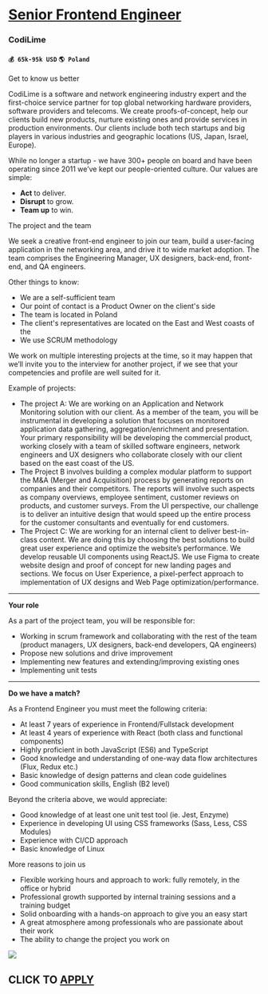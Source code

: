 # [Senior Frontend Engineer](https://www.remotewlb.com/apply/senior-frontend-engineer-45810)  
### CodiLime  
#### `💰 65k-95k USD` `🌎 Poland`  

Get to know us better

CodiLime is a software and network engineering industry expert and the first-choice service partner for top global networking hardware providers, software providers and telecoms. We create proofs-of-concept, help our clients build new products, nurture existing ones and provide services in production environments. Our clients include both tech startups and big players in various industries and geographic locations (US, Japan, Israel, Europe).

While no longer a startup - we have 300+ people on board and have been operating since 2011 we’ve kept our people-oriented culture. Our values are simple:

  * **Act** to deliver.
  * **Disrupt** to grow.
  * **Team up** to win.

The project and the team

We seek a creative front-end engineer to join our team, build a user-facing application in the networking area, and drive it to wide market adoption. The team comprises the Engineering Manager, UX designers, back-end, front-end, and QA engineers.

Other things to know:

  * We are a self-sufficient team
  * Our point of contact is a Product Owner on the client's side
  * The team is located in Poland
  * The client's representatives are located on the East and West coasts of the
  * We use SCRUM methodology

We work on multiple interesting projects at the time, so it may happen that we’ll invite you to the interview for another project, if we see that your competencies and profile are well suited for it.

Example of projects:

  * The project A: We are working on an Application and Network Monitoring solution with our client. As a member of the team, you will be instrumental in developing a solution that focuses on monitored application data gathering, aggregation/enrichment and presentation. Your primary responsibility will be developing the commercial product, working closely with a team of skilled software engineers, network engineers and UX designers who collaborate closely with our client based on the east coast of the US.
  * The Project B involves building a complex modular platform to support the M&A (Merger and Acquisition) process by generating reports on companies and their competitors. The reports will involve such aspects as company overviews, employee sentiment, customer reviews on products, and customer surveys. From the UI perspective, our challenge is to deliver an intuitive design that would speed up the entire process for the customer consultants and eventually for end customers.
  * The Project C: We are working for an internal client to deliver best-in-class content. We are doing this by choosing the best solutions to build great user experience and optimize the website’s performance. We develop reusable UI components using ReactJS. We use Figma to create website design and proof of concept for new landing pages and sections. We focus on User Experience, a pixel-perfect approach to implementation of UX designs and Web Page optimization/performance.

****

**Your role**

As a part of the project team, you will be responsible for:

  * Working in scrum framework and collaborating with the rest of the team (product managers, UX designers, back-end developers, QA engineers)
  * Propose new solutions and drive improvement
  * Implementing new features and extending/improving existing ones
  * Implementing unit tests

****

**Do we have a match?**

As a Frontend Engineer you must meet the following criteria:

  * At least 7 years of experience in Frontend/Fullstack development
  * At least 4 years of experience with React (both class and functional components)
  * Highly proficient in both JavaScript (ES6) and TypeScript
  * Good knowledge and understanding of one-way data flow architectures (Flux, Redux etc.)
  * Basic knowledge of design patterns and clean code guidelines
  * Good communication skills, English (B2 level)

Beyond the criteria above, we would appreciate:

  * Good knowledge of at least one unit test tool (ie. Jest, Enzyme)
  * Experience in developing UI using CSS frameworks (Sass, Less, CSS Modules)
  * Experience with CI/CD approach
  * Basic knowledge of Linux

More reasons to join us

  * Flexible working hours and approach to work: fully remotely, in the office or hybrid
  * Professional growth supported by internal training sessions and a training budget
  * Solid onboarding with a hands-on approach to give you an easy start
  * A great atmosphere among professionals who are passionate about their work
  * The ability to change the project you work on

![](https://remotive.com/job/track/1897344/blank.gif?source=public_api)  
## CLICK TO [APPLY](https://www.remotewlb.com/apply/senior-frontend-engineer-45810)

